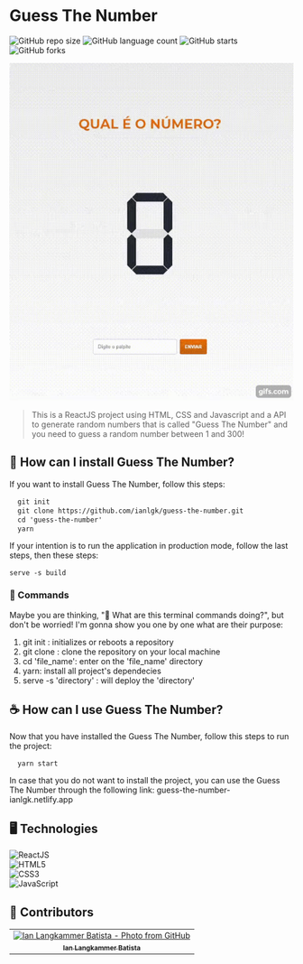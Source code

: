 # Guess The Number

![GitHub repo size](https://img.shields.io/github/repo-size/ianlgk/guess-the-number?label=Repository%20size&style=plastic)
![GitHub language count](https://img.shields.io/github/languages/count/ianlgk/guess-the-number?label=Languages&style=plastic)
![GitHub starts](https://img.shields.io/github/stars/ianlgk/guess-the-number?label=Stars&style=plastic)
![GitHub forks](https://img.shields.io/github/forks/ianlgk/guess-the-number?label=Forks&style=plastic)

<p align="center">
    <img src="https://github.com/ianlgk/ianlgk/blob/main/assets/guess-the-number.gif" alt="Home Page -  Guess The Number">
</p>

> This is a ReactJS project using HTML, CSS and Javascript and a API to generate random numbers that is called "Guess The Number" and you need to guess a random number between 1 and 300!

## 🚀 How can I install Guess The Number?

If you want to install Guess The Number, follow this steps:

```
  git init
  git clone https://github.com/ianlgk/guess-the-number.git
  cd 'guess-the-number'
  yarn
```

If your intention is to run the application in production mode, follow the last steps, then these steps:

```
serve -s build
```

### 🤔 Commands
Maybe you are thinking, "🤔 What are this terminal commands doing?", but don't be worried!
I'm gonna show you one by one what are their purpose:
1. git init      : initializes or reboots a repository
2. git clone     : clone the repository on your local machine
3. cd 'file_name': enter on the 'file_name' directory
4. yarn: install all project's dependecies
5. serve -s 'directory' : will deploy the 'directory'


## ☕ How can I use Guess The Number?

Now that you have installed the Guess The Number, follow this steps to run the project:

```
  yarn start
```

In case that you do not want to install the project, you can use the Guess The Number through the following link: guess-the-number-ianlgk.netlify.app

## 🖥️ Technologies

<img src="https://img.shields.io/badge/React-20232A?style=for-the-badge&logo=react&logoColor=61DAFB" alt="ReactJS"><br>
<img src="https://img.shields.io/badge/HTML5-E34F26?style=for-the-badge&logo=html5&logoColor=white" alt="HTML5"><br>
<img src="https://img.shields.io/badge/css3-%231572B6.svg?style=for-the-badge&logo=css3&logoColor=white" alt="CSS3"><br>
<img src="https://img.shields.io/badge/javascript-%23323330.svg?style=for-the-badge&logo=javascript&logoColor=%23F7DF1E" alt="JavaScript"><br>

## 🤝 Contributors

<table>
  <tr>
    <td align="center">
      <a href="https://github.com/ianlgk">
        <img src="https://avatars.githubusercontent.com/u/80867137?v=4" width="100px;" alt="Ian Langkammer Batista - Photo from GitHub"/><br>
        <sub>
          <b>Ian Langkammer Batista</b>
        </sub>
      </a>
    </td>
  </tr>
</table>
